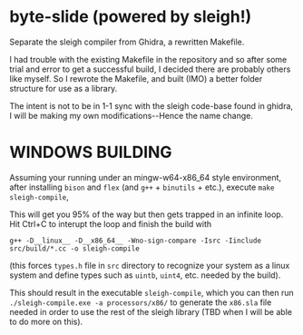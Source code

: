 # byte-slide (powered by sleigh!)
Separate the sleigh compiler from Ghidra, a rewritten Makefile.

I had trouble with the existing Makefile in the repository and so after some trial and error to get a successful build, I decided there are probably others like myself. So I rewrote the Makefile, and built (IMO) a better folder structure for use as a library.

The intent is not to be in 1-1 sync with the sleigh code-base found in ghidra, I will be making my own modifications--Hence the name change. 

# WINDOWS BUILDING
Assuming your running under an mingw-w64-x86_64 style environment, after installing `bison` and `flex` (and `g++` + `binutils` + etc.), 
execute `make sleigh-compile`, 

This will get you 95% of the way but then gets trapped in an infinite loop.
Hit Ctrl+C to interupt the loop and finish the build with

`g++ -D__linux__ -D__x86_64__ -Wno-sign-compare -Isrc -Iinclude src/build/*.cc -o sleigh-compile`

(this forces `types.h` file in `src` directory to recognize your system as a linux system and define types such as `uintb`, `uint4`, etc. needed by the build).

This should result in the executable `sleigh-compile`, which you can then run `./sleigh-compile.exe -a processors/x86/` to generate the `x86.sla` file needed in order to use the rest of the sleigh library (TBD when I will be able to do more on this).
